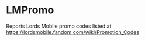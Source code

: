# LMPromo
Reports Lords Mobile promo codes listed at https://lordsmobile.fandom.com/wiki/Promotion_Codes

